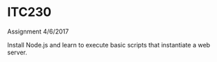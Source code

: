 # ITC230

Assignment 4/6/2017

Install Node.js and learn to execute basic scripts that instantiate a web server.
